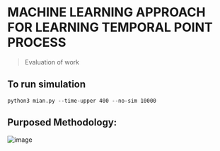 # MACHINE LEARNING APPROACH FOR LEARNING TEMPORAL POINT PROCESS
> Evaluation of work

## To run simulation 

```terminal
python3 mian.py --time-upper 400 --no-sim 10000
```

## __Purposed Methodology:__

![image](https://user-images.githubusercontent.com/64646644/142767166-df20ec70-ad64-48f6-8928-9180a05a712a.png)